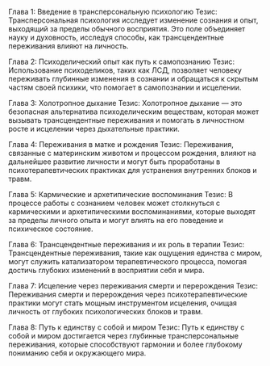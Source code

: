 Глава 1: Введение в трансперсональную психологию
Тезис: Трансперсональная психология исследует изменение сознания и опыт, выходящий за пределы обычного восприятия. Это поле объединяет науку и духовность, исследуя способы, как трансцендентные переживания влияют на личность.

Глава 2: Психоделический опыт как путь к самопознанию Тезис: Использование психоделиков, таких как ЛСД, позволяет человеку переживать глубинные изменения в сознании и обращаться к скрытым частям своей психики, что помогает в самопознании и исцелении.

Глава 3: Холотропное дыхание
Тезис: Холотропное дыхание — это безопасная альтернатива психоделическим веществам, которая может вызывать трансцендентные переживания и помогать в личностном росте и исцелении через дыхательные практики.

Глава 4: Переживания в матке и рождения
Тезис: Переживания, связанные с материнским животом и процессом рождения, влияют на дальнейшее развитие личности и могут быть проработаны в психотерапевтических практиках для устранения внутренних блоков и травм.

Глава 5: Кармические и архетипические воспоминания
Тезис: В процессе работы с сознанием человек может столкнуться с кармическими и архетипическими воспоминаниями, которые выходят за пределы личного опыта и могут влиять на его поведение и психическое состояние.

Глава 6: Трансцендентные переживания и их роль в терапии
Тезис: Трансцендентные переживания, такие как ощущения единства с миром, могут служить катализатором терапевтического процесса, помогая достичь глубоких изменений в восприятии себя и мира.

Глава 7: Исцеление через переживания смерти и перерождения
Тезис: Переживания смерти и перерождения через психотерапевтические практики могут стать мощным инструментом исцеления, очищая личность от глубоких психологических блоков и травм.

Глава 8: Путь к единству с собой и миром
Тезис: Путь к единству с собой и миром достигается через глубинные трансперсональные переживания, которые способствуют гармонии и более глубокому пониманию себя и окружающего мира.